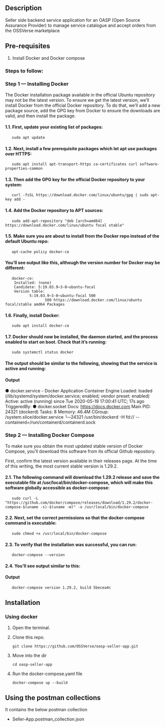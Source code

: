 ## Description

Seller side backend service application for an OASP (Open Source Assurance Provider) to manage service catalogue and accept orders from the OSSVerse marketplace

## Pre-requisites

1. Install Docker and Docker compose

### Steps to follow:

### Step 1 — Installing Docker

The Docker installation package available in the official Ubuntu repository may not be the latest version. To ensure we get the latest version, we’ll install Docker from the official Docker repository. To do that, we’ll add a new package source, add the GPG key from Docker to ensure the downloads are valid, and then install the package.

#### 1.1. First, update your existing list of packages:

       sudo apt update

#### 1.2. Next, install a few prerequisite packages which let apt use packages over HTTPS:

       sudo apt install apt-transport-https ca-certificates curl software-properties-common

#### 1.3. Then add the GPG key for the official Docker repository to your system:

       curl -fsSL https://download.docker.com/linux/ubuntu/gpg | sudo apt-key add -

#### 1.4. Add the Docker repository to APT sources:

       sudo add-apt-repository "deb [arch=amd64] https://download.docker.com/linux/ubuntu focal stable"

#### 1.5. Make sure you are about to install from the Docker repo instead of the default Ubuntu repo:

       apt-cache policy docker-ce

####      You’ll see output like this, although the version number for Docker may be different:
       docker-ce:
        Installed: (none)
        Candidate: 5:19.03.9~3-0~ubuntu-focal
        Version table:
               5:19.03.9~3-0~ubuntu-focal 500
                      500 https://download.docker.com/linux/ubuntu focal/stable amd64 Packages

#### 1.6. Finally, install Docker:

       sudo apt install docker-ce

#### 1.7. Docker should now be installed, the daemon started, and the process enabled to start on boot. Check     that it’s running:

       sudo systemctl status docker

####      The output should be similar to the following, showing that the service is active and running:

####      Output
●       docker.service - Docker Application Container Engine
           Loaded: loaded (/lib/systemd/system/docker.service; enabled; vendor preset: enabled)
           Active: active (running) since Tue 2020-05-19 17:00:41 UTC; 17s ago
       TriggeredBy: ● docker.socket
           Docs: https://docs.docker.com
       Main PID: 24321 (dockerd)
           Tasks: 8
       Memory: 46.4M
       CGroup: /system.slice/docker.service
             └─24321 /usr/bin/dockerd -H fd:// --containerd=/run/containerd/containerd.sock



### Step 2 —  Installing Docker Compose

To make sure you obtain the most updated stable version of Docker Compose, you’ll download this software from its official Github repository.

First, confirm the latest version available in their releases page. At the time of this writing, the most current stable version is 1.29.2.



#### 2.1. The following command will download the 1.29.2 release and save the executable file at /usr/local/bin/docker-compose, which will make this software globally accessible as docker-compose:

       sudo curl -L "https://github.com/docker/compose/releases/download/1.29.2/docker-compose-$(uname -s)-$(uname -m)" -o /usr/local/bin/docker-compose

#### 2.2. Next, set the correct permissions so that the docker-compose command is executable:

       sudo chmod +x /usr/local/bin/docker-compose

#### 2.3. To verify that the installation was successful, you can run:

       docker-compose --version

#### 2.4. You’ll see output similar to this:

####      Output
       docker-compose version 1.29.2, build 5becea4c




## Installation

### Using docker


1. Open the terminal.
2. Clone this repo.
   
       git clone https://github.com/OSSVerse/oasp-seller-app.git

4. Move into the dir

       cd oasp-seller-app

5. Run the docker-compose.yaml file

       docker-compose up --build


## Using the postman collections 

It contains the below postman collection
- Seller-App.postman_collection.json